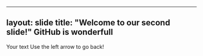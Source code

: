 
---
layout: slide
title: "Welcome to our second slide!"
GitHub is wonderfull
---
Your text
Use the left arrow to go back!

